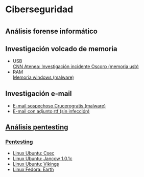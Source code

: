 #
# Ciberseguridad
#

## Análisis forense informático

## Investigación volcado de memoria
<ul> 
    <li>USB</li>
      <a href="https://github.com/aguayro/ciberseguridad/blob/1a27ceec941305688d3ae4f09bef3690a0f94508/Forensic/An%C3%A1lisis%20Forense%20-%20Incidente%20seguridad%20unidad%20usb%20caso%2001.pdf">CNN Atenea: Investigación incidente Oscorp (memoria usb)</a>
    <li>RAM</li>
      <a href="https://github.com/aguayro/ciberseguridad/blob/f1642def3ba7d9f2451211761edc55d9a783388b/Forensic/An%C3%A1lisis%20Forense%20-%20Memoria%2001.pdf">Memoria windows (malware)</a>
        
</ul>

## Investigación e-mail
<ul>
  <li><a href="https://github.com/aguayro/ciberseguridad/blob/a9037a46820871ee41c80398c4411effb8374e90/Forensic/An%C3%A1lisis%20Forense%20-%20An%C3%A1lisis%20E-mail%20caso%20001.pdf">E-mail sospechoso 
    Crucerogratis (malware)</li>
  <li><a href="https://github.com/aguayro/ciberseguridad/blob/de95c44c09591e2dcb6cd238fe677305e178f5d3/Forensic/An%C3%A1lisis%20Forense%20-%20An%C3%A1lisis%20E-mail%20caso%20005.pdf">E-mail con adjunto rtf (sin infección)</li>
</ul>



## Análisis pentesting 
### Pentesting

<ul>
  <li><a href="https://github.com/aguayro/ciberseguridad/blob/8e76647743e3adf68f9e51eb31b3a23cb0fd408b/Pentesting/Pentesting%20-%20Vulnhub%20csec.pdf">Linux Ubuntu: Csec</li>
  <li><a href="https://github.com/aguayro/ciberseguridad/blob/1bc4de28f409e09a645490b779bf7e054d0bb8d6/Pentesting/Pentesting%20-%20Vulnhub%20jangow-1.0.1.pdf">Linux Ubuntu: Jancow 1.0.1c</li>
  <li><a href="https://github.com/aguayro/ciberseguridad/blob/f19b5aa60925c1f558dd31b916d76d81d66c8284/Pentesting/Pentesting%20-%20Vulnhub%20vikings.pdf">Linux Ubuntu: Vikings</li> 
  <li><a href="https://github.com/aguayro/ciberseguridad/blob/13cd581da09c4b93e08d31ef7f1d87c8ede32c1f/Pentesting/Pentesting%20-%20Vulnhub%20earth.pdf">Linux Fedora: Earth</li>
</ul>
